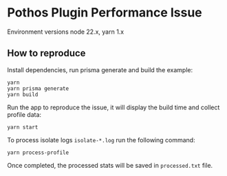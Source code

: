 # Pothos Plugin Performance Issue

Environment versions node 22.x, yarn 1.x

## How to reproduce

Install dependencies, run prisma generate and build the example:

```shell
yarn
yarn prisma generate
yarn build
```

Run the app to reproduce the issue, it will display the build time and collect profile data:

```shell
yarn start
```

To process isolate logs `isolate-*.log` run the following command:

```shell
yarn process-profile
```

Once completed, the processed stats will be saved in `processed.txt` file.
